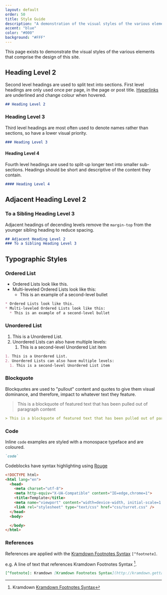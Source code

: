 ```yaml
---
layout: default
order: 50
title: Style Guide
description: "A demonstration of the visual styles of the various elements that comprise the design of this site including headings and typographic styles."
accent: "blue"
color: "#000"
background: "#FFF"
---
```


This page exists to demonstrate the visual styles of the various elements that comprise the design of this site.

## Heading Level 2

Second level headings are used to split text into sections. First level headings are only used once per page, in the page or post title. [Hyperlinks](/styleguide) are underlined and change colour when hovered.

```markdown
## Heading Level 2
```

### Heading Level 3

Third level headings are most often used to denote names rather than sections, so have a lower visual priority.

```markdown
### Heading Level 3
```

#### Heading Level 4

Fourth level headings are used to split-up longer text into smaller sub-sections. Headings should be short and descriptive of the content they contain.

```markdown
#### Heading Level 4
```

## Adjacent Heading Level 2

### To a Sibling Heading Level 3

Adjacent headings of decending levels remove the `margin-top` from the younger sibling heading to reduce spacing.

```markdown
## Adjacent Heading Level 2
### To a Sibling Heading Level 3
```

## Typographic Styles

### Ordered List

* Ordered Lists look like this.
* Multi-leveled Ordered Lists look like this:
	* This is an example of a second-level bullet

```markdown
* Ordered Lists look like this.
* Multi-leveled Ordered Lists look like this:
  * This is an example of a second-level bullet
```

### Unordered List

1. This is a Unordered List.
2. Unordered Lists can also have multiple levels:
	1. This is a second-level Unordered List item

```markdown
1. This is a Unordered List.
2. Unordered Lists can also have multiple levels:
  1. This is a second-level Unordered List item
```

### Blockquote

Blockquotes are used to "pullout" content and quotes to give them visual dominance, and therefore, impact to whatever text they feature.

> This is a blockquote of featured text that has been pulled out of paragraph content

```markdown
> This is a blockquote of featured text that has been pulled out of paragraph content
```

### Code

Inline `code` examples are styled with a monospace typeface and are coloured.

```markdown
`code`
```

Codeblocks have syntax highlighting using [Rouge](https://github.com/jneen/rouge)

```html
<!DOCTYPE html>
<html lang="en">
  <head>
    <meta charset="utf-8">
    <meta http-equiv="X-UA-Compatible" content="IE=edge,chrome=1">
    <title>Template</title>
    <meta name="viewport" content="width=device-width, initial-scale=1.0, maximum-scale=1.0, user-scalable=no">
    <link rel="stylesheet" type="text/css" href="css/turret.css" />
  </head>
  <body>

  </body>
</html>
```

### References

References are applied with the [Kramdown Footnotes Syntax](http://kramdown.gettalong.org/syntax.html#footnotes) `[^footnote]`.

e.g. A line of text that references Kramdown Footnotes Syntax [^footnote].

[^footnote]: Kramdown [Kramdown Footnotes Syntax](http://kramdown.gettalong.org/syntax.html#footnotes)

```markdown
[^footnote]: Kramdown [Kramdown Footnotes Syntax](http://kramdown.gettalong.org/syntax.html#footnotes)
```